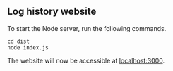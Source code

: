 ## Log history website

To start the Node server, run the following commands.

```
cd dist
node index.js
```

The website will now be accessible at [localhost:3000](localhost:3000).

